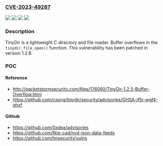 ### [CVE-2023-49287](https://cve.mitre.org/cgi-bin/cvename.cgi?name=CVE-2023-49287)
![](https://img.shields.io/static/v1?label=Product&message=tinydir&color=blue)
![](https://img.shields.io/static/v1?label=Version&message=%3D%20%3C%201.2.6%20&color=brighgreen)
![](https://img.shields.io/static/v1?label=Vulnerability&message=CWE-120%3A%20Buffer%20Copy%20without%20Checking%20Size%20of%20Input%20('Classic%20Buffer%20Overflow')&color=brighgreen)
![](https://img.shields.io/static/v1?label=Vulnerability&message=CWE-121%3A%20Stack-based%20Buffer%20Overflow&color=brighgreen)

### Description

TinyDir is a lightweight C directory and file reader. Buffer overflows in the `tinydir_file_open()` function. This vulnerability has been patched in version 1.2.6.

### POC

#### Reference
- http://packetstormsecurity.com/files/176060/TinyDir-1.2.5-Buffer-Overflow.html
- https://github.com/cxong/tinydir/security/advisories/GHSA-jf5r-wgf4-qhxf

#### Github
- https://github.com/0xdea/advisories
- https://github.com/fkie-cad/nvd-json-data-feeds
- https://github.com/hnsecurity/vulns


